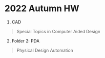 # 2022 Autumn HW

1. CAD 
> Special Topics in Computer Aided Design
2. Folder 2: PDA 
> Physical Design Automation
